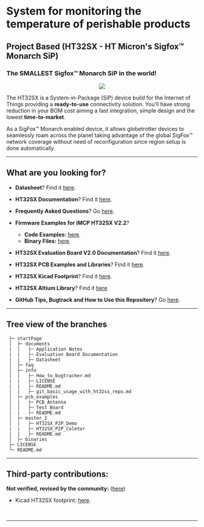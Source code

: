# System for monitoring the temperature of perishable products

## Project Based (HT32SX - HT Micron's Sigfox™ Monarch SiP)

### The SMALLEST Sigfox™ Monarch SiP in the world!

<div align="center">
  <img src="https://github.com/htmicron/ht32sx/blob/images/iMCP_reto.jpg">
</div>

The HT32SX is a System-in-Package (SiP) device build for the Internet of Things providing a **ready-to-use** connectivity solution.
You’ll have strong reduction in your BOM cost aiming a fast integration, simple design and the lowest **time-to-market**.

As a SigFox™ Monarch enabled device, it allows globetrotter devices to seamlessly roam across the planet taking advantage of the global SigFox™ network coverage without need of reconfiguration since region setup is done automatically.

<hr>

## What are you looking for?

* **Datasheet**? Find it [here](https://github.com/humbertokramm/ht32sx/blob/documents/HTSXMO32L%20Datasheet/DS001-HT32SX.pdf).

* **HT32SX Documentation**? Find it [here](https://github.com/humbertokramm/ht32sx/tree/documents).

* **Frequently Asked Questions**? Go [here](https://github.com/humbertokramm/ht32sx/tree/faq).

* **Firmware Examples for iMCP HT32SX V2.2**? 
  - **Code Examples:** [here](https://github.com/humbertokramm/ht32sx/tree/master_2).
  - **Binary Files:** [here](https://github.com/humbertokramm/ht32sx/tree/binaries).

* **HT32SX Evaluation Board V2.0 Documentation**? Find it [here](https://github.com/humbertokramm/tree/documents/Evaluation%20Board%20V2.0).

* **HT32SX PCB Examples and Libraries**? Find it [here](https://github.com/humbertokramm/ht32sx/tree/pcb_examples).

* **HT32SX Kicad Footprint**? Find it [here](https://github.com/humbertokramm/thirdpartyHT32SX/tree/master/kicad).

* **HT32SX Altium Library**? Find it [here](https://www.snapeda.com/parts/HT32SXM032L/HT%20micron/view-part/?ref=search&t=ht32)

* **GitHub Tips, Bugtrack and How to Use this Repository**? Go [here](https://github.com/humbertokramm/ht32sx/tree/info).

<hr>

## Tree view of the branches

```
 ├─ startPage
 │  ├─ documents
 |  |   ├─ Application Notes
 |  |   ├─ Evaluation Board Documentation
 |  |   ├─ Datasheet
 │  ├─ faq
 │  ├─ info
 |  |   ├─ How_to_bugtracker.md
 |  |   ├─ LICENSE
 |  |   ├─ README.md
 |  |   ├─ git_basic_usage_with_ht32sx_repo.md
 │  ├─ pcb_examples
 │  |   ├─ PCB_Antenna  
 |  |   ├─ Test Board
 |  |   ├─ README.md
 │  ├─ master_2
 |  |   ├─ HT32SX_P2P_Demo
 |  |   ├─ HT32SX_P2P_Coletor
 |  |   ├─ README.md
 │  ├─ binaries
 ├─ LICENSE
 └─ README.md
```

<hr>

## Third-party contributions:

**Not verified, revised by the community:** ([here](https://github.com/humbertokramm/thirdpartyHT32SX/)) <br/>

* Kicad HT32SX footprint: [here](https://github.com/humbertokramm/thirdpartyHT32SX/tree/master/kicad).
<br>

---
